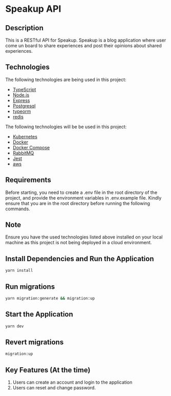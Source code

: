 # Speakup API

## Description

This is a RESTful API for Speakup. Speakup is a blog application where user come un board to share experiences and post their opinions about shared experiences.

## Technologies

The following technologies are being used in this project:

- [TypeScript](https://developer.mozilla.org/en-US/docs/Web/JavaScript)
- [Node.js](https://nodejs.org/en/)
- [Express](https://expressjs.com/)
- [Postgresql](https://www.postgres.com/)
- [typeorm](https://www.typeorm.com/)
- [redis](https://www.docker.com/)

The following technologies will be be used in this project:
- [Kubernetes](https://developer.mozilla.org/en-US/docs/Web/JavaScript)
- [Docker](https://www.docker.com//)
- [Docker Compose](https://docs.docker.com/compose/)
- [RabbitMQ](https://expressjs.com/)
- [Jest](https://www.postgres.com/)
- [aws](https://www.typeorm.com/)


## Requirements

Before starting, you need to create a .env file in the root directory of the project, and provide the environment variables in .env.example file.
Kindly ensure that you are in the root directory before running the following commands.

## Note
Ensure you have the used technologies listed above installed on your local machine as this project is not being deployed in a cloud environment.


## Install Dependencies and Run the Application

```bash
yarn install
```

## Run migrations

```bash
yarn migration:generate && migration:up
```

## Start the Application
```bash
yarn dev
```

## Revert migrations
```bash
migration:up
```

## Key Features (At the time)
1. Users can create an account and login to the application
2. Users can reset and change password.

